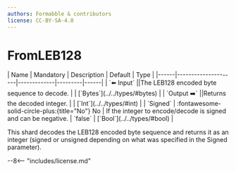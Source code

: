 ```yaml
---
authors: Formabble & contributors
license: CC-BY-SA-4.0
---
```



# FromLEB128

<div class="sh-parameters" markdown="1">
| Name | Mandatory | Description | Default | Type |
|------|---------------------|-------------|---------|------|
| `⬅️ Input` ||The LEB128 encoded byte sequence to decode. | | [`Bytes`](../../types/#bytes) |
| `Output ➡️` ||Returns the decoded integer. | | [`Int`](../../types/#int) |
| `Signed` | :fontawesome-solid-circle-plus:{title="No"} No  | If the integer to encode/decode is signed and can be negative. | `false` | [`Bool`](../../types/#bool) |

</div>

This shard decodes the LEB128 encoded byte sequence and returns it as an integer (signed or unsigned depending on what was specified in the Signed parameter).

--8<-- "includes/license.md"

